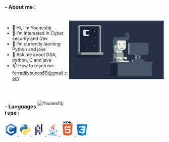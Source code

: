 <h3>- About me :</h3>
<br/>
<img alt="Night Coding" src="https://raw.githubusercontent.com/AVS1508/AVS1508/master/assets/Night-Coding.gif" align='right'/>

- 👋 Hi, I’m Younesfdj
- 👀 I’m interested in Cyber security and Dev
- 🌱 I’m currently learning Python and java
- 💭 Ask me about DSA, python, C and java
- 📫 How to reach me ferradjiyounes69@gmail.com 
<br/>
<br/>
<p><img align="right" width=400px src="https://github-readme-stats.vercel.app/api/top-langs?username=Younesfdj&show_icons=true&locale=en&layout=compact" alt="Younesfdj" /></p>
<h3>- Languages i use :</h3>
<a href="https://www.cprogramming.com/" target="_blank" rel="noreferrer"> <img src="https://raw.githubusercontent.com/devicons/devicon/master/icons/c/c-original.svg" alt="c" width="40" height="40"/> </a> <a href="https://www.python.org" target="_blank" rel="noreferrer"> <img src="https://raw.githubusercontent.com/devicons/devicon/master/icons/python/python-original.svg" alt="python" width="40" height="40"/> </a> <a href="https://pandas.pydata.org/" target="_blank" rel="noreferrer"> <img src="https://raw.githubusercontent.com/devicons/devicon/2ae2a900d2f041da66e950e4d48052658d850630/icons/pandas/pandas-original.svg" alt="pandas" width="40" height="40"/> </a> <a href="https://www.java.com/fr/" target="_blank" rel="noreferrer"> <img src="https://github.com/devicons/devicon/blob/master/icons/java/java-original.svg" alt="java" width="40" height="40"/> </a> <a href="https://www.w3.org/html/" target="_blank" rel="noreferrer"> <img src="https://raw.githubusercontent.com/devicons/devicon/master/icons/html5/html5-original-wordmark.svg" alt="html5" width="46" height="46"/> </a> <a href="https://www.w3.org/Style/CSS/Overview.en.html" target="_blank" rel="noreferrer"> <img src="https://github.com/devicons/devicon/blob/master/icons/css3/css3-original.svg" alt="css3" width="37" height="37"/> </a> 

<!-- GET ICONS FROM HERE https://github.com/devicons/devicon/tree/master/icons -->
